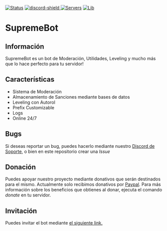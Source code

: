 [discord-invite]: https://discord.gg/r4jMCVD
[discord-shield]: https://img.shields.io/discord/599478011926020116?color=blue&label=Discord&logo=Discord&logoColor=white
[![Status](https://top.gg/api/widget/status/676258423620370443.svg)](https://top.gg/bot/676258423620370443)
[ ![discord-shield][] ][discord-invite]
[![Servers](https://top.gg/api/widget/servers/676258423620370443.svg)](https://top.gg/bot/676258423620370443)
[![Lib](https://top.gg/api/widget/lib/676258423620370443.svg)](https://top.gg/bot/676258423620370443)

# SupremeBot

## Información

SupremeBot es un bot de Moderación, Utilidades, Leveling y mucho más que lo hace perfecto para tu servidor!

## Características

- Sistema de Moderación
- Almacenamiento de Sanciones mediante bases de datos
- Leveling con Autorol
- Prefix Customizable
- Logs
- Online 24/7

## Bugs

Si deseas reportar un bug, puedes hacerlo mediante nuestro [Discord de Soporte](https://discord.gg/r4jMCVD), o bien en este repositorio crear una *Issue*

## Donación

Puedes apoyar nuestro proyecto mediante donativos que serán destinados para el mismo. Actualmente solo recibimos donativos por [Paypal](https://paypal.me/supremebt).
Para más información sobre los beneficios que obtienes al donar, ejecuta el comando *donate* en tu servidor.

## Invitación

Puedes invitar el bot mediante [el siguiente link.](https://discordapp.com/api/oauth2/authorize?client_id=676258423620370443&permissions=2118118903&scope=bot)


